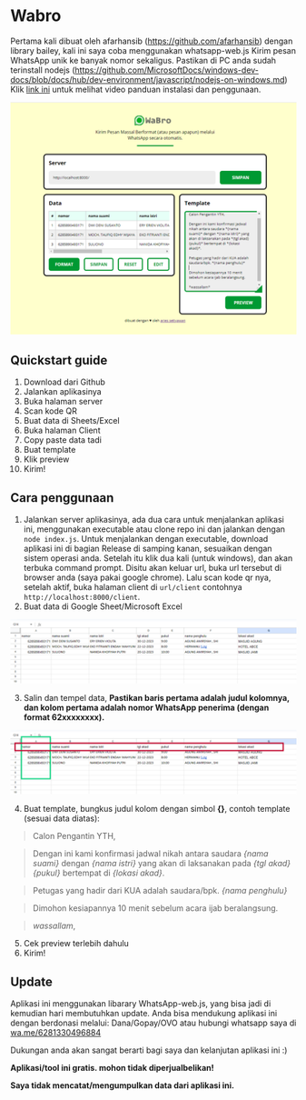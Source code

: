 # Wabro
Pertama kali dibuat oleh afarhansib (https://github.com/afarhansib) dengan library bailey, kali ini saya coba menggunakan whatsapp-web.js
Kirim pesan WhatsApp unik ke banyak nomor sekaligus.
Pastikan di PC anda sudah terinstall nodejs (https://github.com/MicrosoftDocs/windows-dev-docs/blob/docs/hub/dev-environment/javascript/nodejs-on-windows.md)
Klik [link ini](https://youtu.be/ujEuCkUO97U) untuk melihat video panduan instalasi dan penggunaan.

![screenshot app](client/assets/ss-app.png)

## Quickstart guide
1. Download dari Github
2. Jalankan aplikasinya
3. Buka halaman server
4. Scan kode QR
5. Buat data di Sheets/Excel
6. Buka halaman Client
7. Copy paste data tadi
8. Buat template
9. Klik preview
10. Kirim!

## Cara penggunaan
1. Jalankan server aplikasinya, ada dua cara untuk menjalankan aplikasi ini, menggunakan executable atau clone repo ini dan jalankan dengan `node index.js`.
Untuk menjalankan dengan executable, download aplikasi ini di bagian Release di samping kanan, sesuaikan dengan sistem operasi anda. Setelah itu klik dua kali (untuk windows), dan akan terbuka command prompt. Disitu akan keluar url, buka url tersebut di browser anda (saya pakai google chrome). Lalu scan kode qr nya, setelah aktif, buka halaman client di `url/client` contohnya `http://localhost:8000/client`.
2. Buat data di Google Sheet/Microsoft Excel

![contoh data excell](client/assets/ss1.png)

3. Salin dan tempel data, **Pastikan baris pertama adalah judul kolomnya, dan kolom pertama adalah nomor WhatsApp penerima (dengan format 62xxxxxxxx).**

![baris dan kolom pertama](client/assets/ss2.png)

4. Buat template, bungkus judul kolom dengan simbol **{}**, contoh template (sesuai data diatas):
>Calon Pengantin YTH,

>Dengan ini kami konfirmasi jadwal nikah antara saudara *{nama suami}* dengan *{nama istri}* yang akan di laksanakan pada *{tgl akad} {pukul}* bertempat di *{lokasi akad}*.

>Petugas yang hadir dari KUA adalah saudara/bpk. *{nama penghulu}*

>Dimohon kesiapannya 10 menit sebelum acara ijab beralangsung.

>*wassallam*,
5. Cek preview terlebih dahulu
6. Kirim!

## Update
Aplikasi ini menggunakan libarary WhatsApp-web.js, yang bisa jadi di kemudian hari membutuhkan update. Anda bisa mendukung aplikasi ini dengan berdonasi melalui:
Dana/Gopay/OVO atau hubungi whatsapp saya di [wa.me/6281330496884](https://wa.me/6281330496884)

Dukungan anda akan sangat berarti bagi saya dan kelanjutan aplikasi ini :) 

**Aplikasi/tool ini gratis. mohon tidak diperjualbelikan!**

**Saya tidak mencatat/mengumpulkan data dari aplikasi ini.**

